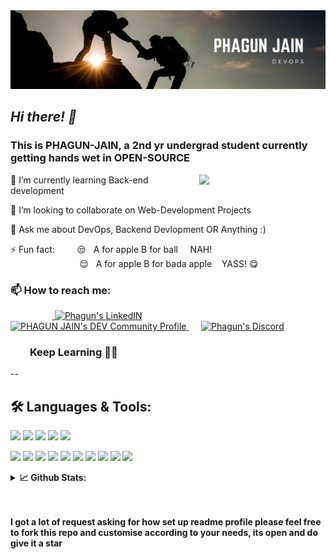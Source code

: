 <img src="https://github.com/PHAGUN-JAIN/PHAGUN-JAIN/blob/main/Simple%20Technology%20LinkedIn%20Banner.png">

## *Hi there! 👋*

### This is PHAGUN-JAIN, a 2nd yr undergrad student currently getting hands wet in OPEN-SOURCE
<img align="right" width=40% src="https://media.giphy.com/media/143vPc6b08locw/giphy.gif">

🌱 I’m currently learning Back-end development <br>

👯 I’m looking to collaborate on Web-Development Projects<br>

💬 Ask me about DevOps, Backend Devlopment OR Anything :)<br>
  
⚡ Fun fact:
 &nbsp;  &nbsp;  &nbsp; &nbsp;  :unamused:  &nbsp;    A for apple B for ball     &nbsp; &nbsp; NAH! <br/>
 &nbsp;  &nbsp;  &nbsp; &nbsp; &nbsp; &nbsp; &nbsp; &nbsp;&nbsp; &nbsp; &nbsp; &nbsp; &nbsp; &nbsp;&nbsp;  :relieved:  &nbsp;    A for apple B for bada apple &nbsp;&nbsp;  YASS! :yum:
   <br>

###  **📫 How to reach me:** 

 &nbsp; &nbsp; &nbsp; &nbsp; &nbsp; &nbsp; &nbsp; &nbsp; &nbsp;<a href="https://in.linkedin.com/in/phagun-jain-88b532190" >
    <img alt="Phagun's LinkedIN" src="https://raw.githubusercontent.com/peterthehan/peterthehan/master/assets/linkedin.svg" style="max-width:100%;" width="22px"></a>
 &nbsp; &nbsp; &nbsp;<a href="https://dev.to/phagunjain">
  <img src="https://d2fltix0v2e0sb.cloudfront.net/dev-badge.svg" alt="PHAGUN JAIN's DEV Community Profile" height="30" width="30" >
</a>
 &nbsp; &nbsp; &nbsp;<a href="#"><img alt="Phagun's Discord" src="https://raw.githubusercontent.com/peterthehan/peterthehan/master/assets/discord.svg" style="max-width:100%;" width="22px" ></a><br>   

### &nbsp; &nbsp; &nbsp; &nbsp; **Keep Learning** 👨‍🎓️️
--


## 🛠️ **Languages & Tools:**

![](https://img.shields.io/badge/OS-Linux-informational?style=flat&amp&logo=linux&logoColor=white&color=FFD700)
![](https://img.shields.io/badge/OS-Windows-informational?style=flat&amp&logo=windows&logoColor=white&color=FFD700)
![](https://img.shields.io/badge/Shell-Bash-informational?style=flat&amp&logo=gnu-bash&logoColor=white&color=FFD700)
![](https://img.shields.io/badge/Shell-CommandPrompt-informational?style=flat&amp&logo=windows-terminal&logoColor=white&color=FFD700)
![](https://img.shields.io/badge/Shell-powershell-informational?style=flat&amp&logo=powershell&logoColor=white&color=FFD700)


![](https://img.shields.io/badge/Code-SASS-informational?style=flat&amp&logo=sass&logoColor=white&color=FFD700)
![](https://img.shields.io/badge/Code-JavaScript-informational?style=flat&amp&logo=javascript&logoColor=white&color=FFD700)
![](https://img.shields.io/badge/Code-C++-informational?style=flat&amp&logo=C%2B%2B&amp&logoColor=white&color=FFD700)
![](https://img.shields.io/badge/Code-Java-informational?style=flat&amp&logo=java&logoColor=white&color=FFD700)
![](https://img.shields.io/badge/Tools-GIT-informational?style=flat&amp&logo=git&logoColor=white&color=FFD700)
![](https://img.shields.io/badge/Tools-Jenkins-informational?style=flat&amp&logo=jenkins&logoColor=white&color=FFD700)
![](https://img.shields.io/badge/Tools-Maven-informational?style=flat&amp&logo=apache-maven&logoColor=white&color=FFD700)
![](https://img.shields.io/badge/Tools-Selenium-informational?style=flat&amp&logo=selenium&logoColor=white&color=FFD700)
![](https://img.shields.io/badge/Tools-Photoshop-05122A?style=flat&amp&logo=adobe-photoshop&logoColor=white&color=FFD700)
![](https://img.shields.io/badge/Tools-Figma-informational?style=flat&amp&logo=figma&logoColor=white&color=FFD700)




<details>
  <summary> <b>📈 Github Stats:</b></summary>
<p>
    <a href="">
<img src="https://github-readme-stats.vercel.app/api?username=PHAGUN-JAIN&&show_icons=true&title_color=F2AA4CFF&icon_color=FDD20EFF&text_color=ADEFD1FF&bg_color=151515">
    </a>
  
<img  src="https://github-readme-stats.vercel.app/api/top-langs/?username=PHAGUN-JAIN&theme=dracula&&show_icons=true&title_color=F2AA4CFF&icon_color=FDD20EFF&text_color=ADEFD1FF&bg_color=151515">
</p>
</details>

<br/>
<br/>

<b>I got a lot of request asking for how set up readme profile please feel free to fork this repo and customise according to your needs, its open and do give it a star </b>
